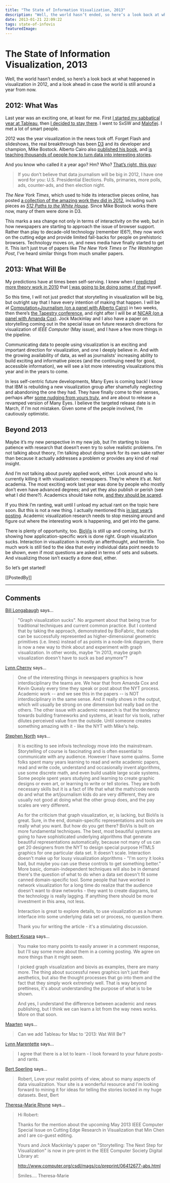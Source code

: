 ```yaml
---
title: "The State of Information Visualization, 2013"
description: "Well, the world hasn’t ended, so here’s a look back at what happened in visualization in 2012, and a look ahead in case the world is still around a year from now."
date: 2013-01-21 22:09:22
tags: state-of-infovis
featuredImage: 
---
```


# The State of Information Visualization, 2013

Well, the world hasn’t ended, so here’s a look back at what happened in visualization in 2012, and a look ahead in case the world is still around a year from now.

## 2012: What Was

Last year was an exciting one, at least for me. First <a href="/blog/2012/hello-tableau-and-seattle">I started my sabbatical year at Tableau</a>, then <a href="/blog/2012/goodbye-academia-hello-again-tableau">I decided to stay there</a>. I went to SxSW and <a href="/journalism/malofiej-20">Malofiej</a>. I met a lot of smart people.

2012 was the year visualization in the news took off. Forget Flash and slideshows, the real breakthrough has been <a href="http://d3js.org/">D3</a> and its developer and champion, Mike Bostock. Alberto Cairo also <a href="/criticism/review-alberto-cairo-functional-art">published his book</a>, and <a href="http://www.thefunctionalart.com/2012/11/second-intro-to-infographics-and-data.html">is teaching thousands of people how to turn data into interesting stories</a>.

And you know who called it a year ago? Hm? Who? <a href="/blog/2012/state-information-visualization-2012">That’s right, this guy</a>:

>	If you don’t believe that data journalism will be big in 2012, I have one word for you: U.S. Presidential Elections. Polls, primaries, more polls, ads, counter-ads, and then election night.

<em>The New York Times</em>, which used to hide its interactive pieces online, has posted <a href="http://www.nytimes.com/interactive/2012/12/30/multimedia/2012-the-year-in-graphics.html?hp">a collection of the amazing work they did in 2012</a>, including such pieces as <em><a href="http://www.nytimes.com/interactive/2012/11/02/us/politics/paths-to-the-white-house.html">512 Paths to the White House</a></em>. Since Mike Bostock works there now, many of them were done in D3.

This marks a sea change not only in terms of interactivity on the web, but in how newspapers are starting to approach the issue of browser support. Rather than play to decade-old technology (remember IE6?), they now work on the cutting edge and provide limited fall-backs for people on prehistoric browsers. Technology moves on, and news media have finally started to get it. This isn’t just true of papers like <em>The New York Times</em> or <em>The Washington Post</em>, I’ve heard similar things from much smaller papers.

## 2013: What Will Be

My predictions have at times been self-serving. I knew when I <a href="/blog/2010/state-of-infovis-2010">predicted more theory work in 2010</a> that <a href="/blog/2010/the-year-of-infovis-theory">I was going to be doing some of that</a> myself.

So this time, I will not just predict that storytelling in visualization will be big, but outright say that I have every intention of making that happen. I will be at <a href="http://computation-and-journalism.com/symposium2013/">Computation+Journalism (on a panel with Alberto Cairo)</a> in two weeks, then there’s <a href="http://www.tapestryconference.com">the Tapestry conference</a>, and right after I will be at <a href="http://ire.org/conferences/nicar-2013/">NICAR (on a panel with Amanda Cox)</a>. Jock Mackinlay and I also have a paper on storytelling coming out in the special issue on future research directions for visualization of <em>IEEE Computer</em> (May issue), and I have a few more things in the pipeline.

Communicating data to people using visualization is an exciting and important direction for visualization, and one I deeply believe in. And with the growing availability of data, as well as journalists' increasing ability to build exciting and informative pieces (and the continuing need for good, accessible information), we will see a lot more interesting visualizations this year and in the years to come.

In less self-centric future developments, Many Eyes is coming back! I know that IBM is rebuilding a new visualization group after shamefully neglecting and abandoning the one they had. They have finally come to their senses, perhaps after <a href="/criticism/quo-vadis-many-eyes">some nudging from yours truly</a>, and are about to release a revamped version of Many Eyes. I believe the targeted release date is in March, if I’m not mistaken. Given some of the people involved, I’m cautiously optimistic.

## Beyond 2013

Maybe it’s my new perspective in my new job, but I’m starting to lose patience with research that doesn’t even try to solve realistic problems. I’m not talking about theory, I’m talking about doing work for its own sake rather than because it actually addresses a problem or provides any kind of real insight.

And I’m not talking about purely applied work, either. Look around who is currently killing it with visualization: newspapers. They’re where it’s at. Not academia. The most exciting work last year was done by people who mostly don’t even have advanced degrees; and yet they also publish or perish (see what I did there?). Academics should take note, <a href="http://cscheid.net/blog/how_many_visweek_papers_could_the_nyt_write_in_three_weeks_">and they should be scared</a>.

If you think I’m ranting, wait until I unload my actual rant on the topic here soon. But this is not a new thing. I actually mentioned this <a href="/blog/2012/state-information-visualization-2012">in last year’s posting</a>. Academic visualization research needs to stop messing around and figure out where the interesting work is happening, and get into the game.

There is plenty of opportunity, too. <a href="http://biovis.net/">BioVis</a> is still up and coming, but it’s showing how application-specific work is done right. Graph visualization sucks. Interaction in visualization is mostly an afterthought, and terrible. Too much work is still tied to the idea that every individual data point needs to be shown, even if most questions are asked in terms of sets and subsets. And visualizing those isn’t exactly a done deal, either.

So let’s get started!

[[PostedBy]]

<aside class="comments">

---
## Comments

<a href="http://www.BioFabric.org" rel="nofollow noopener" target="_blank">Bill Longabaugh</a> says…
>	"Graph visualization sucks".  No argument about that being true for traditional techniques and current common practice.  But I contend that by taking the approach, demonstrated by BioFabric, that nodes can be successfully represented as higher-dimensional geometric primitives (i.e. lines) instead of as points in a node-link diagram, there is now a new way to think about and experiment with graph visualization.  In other words, maybe "In 2013, maybe graph visualization doesn't have to suck as bad anymore"?

<a href="http://www.ghostweather.com" rel="nofollow noopener" target="_blank">Lynn Cherny</a> says…
>	One of the interesting things in newspapers graphics is how interdisciplinary the teams are.  We hear that from Amanda Cox and Kevin Quealy every time they speak or post about the NYT process.  Academic work -- and we see this in the papers -- is NOT interdisciplinary in the same sense.  And it really shows in the output, which will usually be strong on one dimension but really bad on the others.  The other issue with academic research is that the tendency towards building frameworks and systems, at least for vis tools, rather dilutes perceived value from the outside.  Until someone creates something amazing with it - like the NYT with Mike's help.

<a href="http://www.graphviz.org" rel="nofollow noopener" target="_blank">Stephen North</a> says…
>	It is exciting to see infovis technology move into the mainstream. Storytelling of course is fascinating and is often essential to communicate with any audience. However I have some qualms. Some folks spent many years learning to read and write academic papers, read and write code, understand and occasionally invent algorithms, use some discrete math, and even build usable large scale systems. Some people spent years studying and learning to create graphic designs or even art, or learning to write or tell stories. They are both necessary skills but it is a fact of life that what the math/code nerds do and what the art/journalism kids do are very different, they are usually not good at doing what the other group does, and the pay scales are very different. 
>	
>	As for the criticism that graph visualization, er, is lacking, but BioVis is great. Sure, in the end, domain-specific representations and tools are really what you want. But how do you get there?  BioVis is built on more fundamental techniques. The best, most beautiful systems are going to have sophisticated underlying algorithms that generate beautiful representations automatically, because not many of us can get 20 designers from the NYT to design special purpose HTML5 graphics for one particular data set. It doesn't scale. Interaction doesn't make up for lousy visualization algorithms - "I'm sorry it looks bad, but maybe you can use these controls to get something better." More basic, domain-independent techniques will also be in demand there's the question of what to do when a data set doesn't fit some canned domain-specific tool. Some people that have worked in network visualization for a long time do realize that the audience doesn't want to draw networks - they want to create diagrams, but the technology is really lagging. If anything there should be more investment in this area, not less. 
>	
>	Interaction is great to explore details, to use visualization as a human interface into some underlying data set or process, no question there.
>	
>	Thank you for writing the article - it's a stimulating discussion.

<a href="/about" rel="nofollow noopener" target="_blank">Robert Kosara</a> says…
>	You make too many points to easily answer in a comment response, but I'll say some more about them in a coming posting. We agree on more things than it might seem. 
>	
>	I picked graph visualization and biovis as examples, there are many more. The thing about successful news graphics isn't just their aesthetics, but also the thought processes that go into them and the fact that they simply work extremely well. That is way beyond prettiness, it's about understanding the purpose of what is to be shown.
>	
>	And yes, I understand the difference between academic and news publishing, but I think we can learn a lot from the way news works. More on that soon.

<a href="http://maartenlambrechts.drupalgardens.com" rel="nofollow noopener" target="_blank">Maarten</a> says…
>	Can we add Tableau for Mac to '2013: Wat Will Be'?

<a href="http://interactivemultimediatechnology.blogspot.com" rel="nofollow noopener" target="_blank">Lynn Marentette</a> says…
>	I agree that there is a lot to learn - I look forward to your future posts-and rants.

<a href="http://www.bestplaces.net" rel="nofollow noopener" target="_blank">Bert Sperling</a> says…
>	Robert,
>	Love your realist points of view, about so many aspects of data visualization.
>	Your site is a wonderful resource and I'm looking forward to mining it for ideas for telling the stories locked in my huge datasets.
>	Best,
>	Bert

<a href="http://theresamarierhyne.com/Theresa-Marie_Rhynes_Viewpoint/Blog/Blog.html" rel="nofollow noopener" target="_blank">Theresa-Marie Rhyne</a> says…
>	Hi Robert: 
>	
>	Thanks for the mention about the upcoming May 2013 IEEE Computer Special Issue on Cutting Edge Research in Visualization that Min Chen and I are co-guest editing.  
>	
>	Yours and Jock Mackinlay's paper on "Storytelling: The Next Step for Visualization" is now in pre-print in the IEEE Computer Society Digital Library at:
>	
>	http://www.computer.org/csdl/mags/co/preprint/06412677-abs.html
>	
>	Smiles.... Theresa-Marie

</aside>

